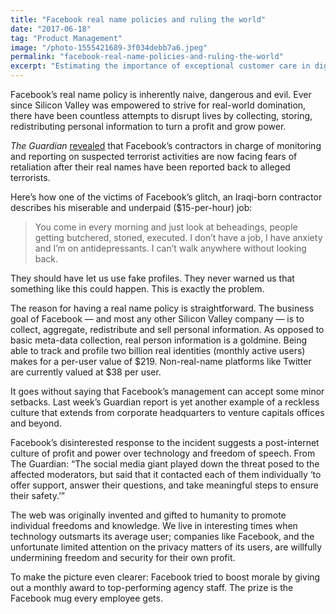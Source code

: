 ```yaml
---
title: "Facebook real name policies and ruling the world"
date: "2017-06-18"
tag: "Product Management"
image: "/photo-1555421689-3f034debb7a6.jpeg"
permalink: "facebook-real-name-policies-and-ruling-the-world"
excerpt: "Estimating the importance of exceptional customer care in digital products."
---
```


Facebook’s real name policy is inherently naive, dangerous and evil. Ever since Silicon Valley was empowered to strive for real-world domination, there have been countless attempts to disrupt lives by collecting, storing, redistributing personal information to turn a profit and grow power.

*The Guardian* [revealed](https://www.theguardian.com/technology/2017/jun/16/facebook-moderators-identity-exposed-terrorist-groups?ref=garavelli.io) that Facebook’s contractors in charge of monitoring and reporting on suspected terrorist activities are now facing fears of retaliation after their real names have been reported back to alleged terrorists.

Here’s how one of the victims of Facebook’s glitch, an Iraqi-born contractor describes his miserable and underpaid ($15-per-hour) job:

> You come in every morning and just look at beheadings, people getting butchered, stoned, executed. I don’t have a job, I have anxiety and I’m on antidepressants. I can’t walk anywhere without looking back.

They should have let us use fake profiles. They never warned us that something like this could happen.
This is exactly the problem.

The reason for having a real name policy is straightforward. The business goal of Facebook — and most any other Silicon Valley company — is to collect, aggregate, redistribute and sell personal information. As opposed to basic meta-data collection, real person information is a goldmine. Being able to track and profile two billion real identities (monthly active users) makes for a per-user value of $219. Non-real-name platforms like Twitter are currently valued at $38 per user.

It goes without saying that Facebook’s management can accept some minor setbacks. Last week’s Guardian report is yet another example of a reckless culture that extends from corporate headquarters to venture capitals offices and beyond.

Facebook’s disinterested response to the incident suggests a post-internet culture of profit and power over technology and freedom of speech. From The Guardian: “The social media giant played down the threat posed to the affected moderators, but said that it contacted each of them individually ‘to offer support, answer their questions, and take meaningful steps to ensure their safety.’”

The web was originally invented and gifted to humanity to promote individual freedoms and knowledge. We live in interesting times when technology outsmarts its average user; companies like Facebook, and the unfortunate limited attention on the privacy matters of its users, are willfully undermining freedom and security for their own profit.

To make the picture even clearer: Facebook tried to boost morale by giving out a monthly award to top-performing agency staff. The prize is the Facebook mug every employee gets.